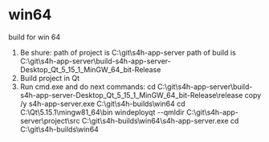 # win64
build for win 64

1. Be shure:
    path of project is C:\git\s4h-app-server
    path of build is   C:\git\s4h-app-server\build-s4h-app-server-Desktop_Qt_5_15_1_MinGW_64_bit-Release
2. Build project in Qt
3. Run cmd.exe and do next commands:
    cd C:\git\s4h-app-server\build-s4h-app-server-Desktop_Qt_5_15_1_MinGW_64_bit-Release\release
    copy /y s4h-app-server.exe C:\git\s4h-builds\win64
    cd C:\Qt\5.15.1\mingw81_64\bin
    windeployqt --qmldir C:\git\s4h-app-server\project\src C:\git\s4h-builds\win64\s4h-app-server.exe
    cd C:\git\s4h-builds\win64
